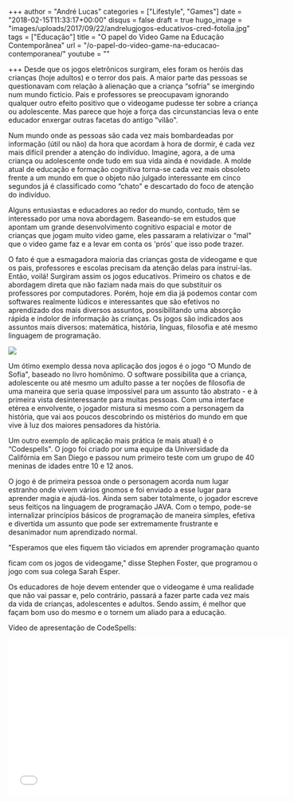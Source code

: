 +++
author = "André Lucas"
categories = ["Lifestyle", "Games"]
date = "2018-02-15T11:33:17+00:00"
disqus = false
draft = true
hugo_image = "images/uploads/2017/09/22/andrelugjogos-educativos-cred-fotolia.jpg"
tags = ["Educação"]
title = "O papel do Video Game na Educação Contemporânea"
url = "/o-papel-do-video-game-na-educacao-contemporanea/"
youtube = ""

+++
Desde que os jogos eletrônicos surgiram, eles foram os heróis das crianças (hoje adultos) e o terror dos pais. A maior parte das pessoas se questionavam com relação à alienação que a criança “sofria" se imergindo num mundo fictício. Pais e professores se preocupavam ignorando qualquer outro efeito positivo que o videogame pudesse ter sobre a criança ou adolescente. Mas parece que hoje a força das circunstancias leva o ente educador enxergar outras facetas do antigo “vilão".

Num mundo onde as pessoas são cada vez mais bombardeadas por informação (útil ou não) da hora que acordam à hora de dormir, é cada vez mais difícil prender a atenção do indivíduo. Imagine, agora, a de uma criança ou adolescente onde tudo em sua vida ainda é novidade. A molde atual de educação e formação cognitiva torna-se cada vez mais obsoleto frente a um mundo em que o objeto não julgado interessante em cinco segundos já é classificado como “chato" e descartado do foco de atenção do indivíduo.

Alguns entusiastas e educadores ao redor do mundo, contudo, têm se interessado por uma nova abordagem. Baseando-se em estudos que apontam um grande desenvolvimento cognitivo espacial e motor de crianças que jogam muito video game, eles passaram a relativizar o “mal" que o video game faz e a levar em conta os 'prós' que isso pode trazer.

O fato é que a esmagadora maioria das crianças gosta de videogame e que os pais, professores e escolas precisam da atenção delas para instruí-las. Então, voilá! Surgiram assim os jogos educativos. Primeiro os chatos e de abordagem direta que não faziam nada mais do que substituir os professores por computadores. Porém, hoje em dia já podemos contar com softwares realmente lúdicos e interessantes que são efetivos no aprendizado dos mais diversos assuntos, possibilitando uma absorção rápida e indolor de informação às crianças. Os jogos são indicados aos assuntos mais diversos: matemática, história, línguas, filosofia e até mesmo linguagem de programação.

<img src="images/uploads/2017/09/22/andrelugjogoomundodesofia_606x455.jpg" class=" forestry--none" style="float: none;">

Um ótimo exemplo dessa nova aplicação dos jogos é o jogo “O Mundo de Sofia", baseado no livro homônimo. O software possibilita que a criança, adolescente ou até mesmo um adulto passe a ter noções de filosofia de uma maneira que seria quase impossível para um assunto tão abstrato - e à primeira vista desinteressante para muitas pessoas. Com uma interface etérea e envolvente, o jogador mistura si mesmo com a personagem da história, que vai aos poucos descobrindo os mistérios do mundo em que vive à luz dos maiores pensadores da história.

Um outro exemplo de aplicação mais prática (e mais atual) é o “Codespells". O jogo foi criado por uma equipe da Universidade da Califórnia em San Diego e passou num primeiro teste com um grupo de 40 meninas de idades entre 10 e 12 anos.

O jogo é de primeira pessoa onde o personagem acorda num lugar estranho onde vivem vários gnomos e foi enviado a esse lugar para aprender magia e ajudá-los. Ainda sem saber totalmente, o jogador escreve seus feitiços na linguagem de programação JAVA. Com o tempo, pode-se internalizar princípios básicos de programação de maneira simples, efetiva e divertida um assunto que pode ser extremamente frustrante e desanimador num aprendizado normal.

"Esperamos que eles fiquem tão viciados em aprender programação quanto

ficam com os jogos de videogame," disse Stephen Foster, que programou o jogo com sua colega Sarah Esper.

Os educadores de hoje devem entender que o videogame é uma realidade que não vai passar e, pelo contrário, passará a fazer parte cada vez mais da vida de crianças, adolescentes e adultos. Sendo assim, é melhor que façam bom uso do mesmo e o tornem um aliado para a educação.

Vídeo de apresentação de CodeSpells:

<iframe src="//www.youtube.com/embed/TslR9CG6yKI" allowfullscreen="" height="315" width="560" frameborder="0"></iframe>

